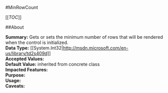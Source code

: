 #MinRowCount

[[_TOC_]]

##About

**Summary:**  Gets or sets the minimum number of rows that will be rendered when the control is initialized.   
**Data Type:** [[System.Int32|http://msdn.microsoft.com/en-us/library/td2s409d]]  
**Accepted Values:**   
**Default Value:** inherited from concrete class  
**Impacted Features:**   
**Purpose:**   
**Usage:**   
**Caveats:**   

